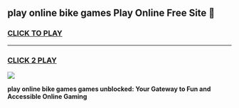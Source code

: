 
## play online bike games Play Online Free Site 👋
<h3>
<a href="https://download.freeplayer.one?title=play_online_bike_games&ref=21F">CLICK TO PLAY</a></h3>
<hr>

<h3>
<a href="https://download.freeplayer.one?title=play_online_bike_games&ref=21F">CLICK 2 PLAY</a>
  
</h3>

<a href="https://download.freeplayer.one?title=play_online_bike_games&ref=21F"><img src="https://cdnb.artstation.com/p/assets/images/images/032/539/853/original/anto-thomas-button-gif.gif"></a>


**play online bike games games unblocked: Your Gateway to Fun and Accessible Online Gaming**
